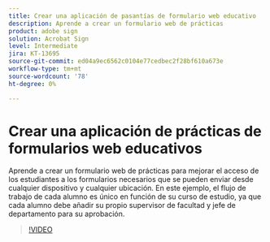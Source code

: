 ```yaml
---
title: Crear una aplicación de pasantías de formulario web educativo
description: Aprende a crear un formulario web de prácticas
product: adobe sign
solution: Acrobat Sign
level: Intermediate
jira: KT-13695
source-git-commit: ed04a9ec6562c0104e77cedbec2f28bf610a673e
workflow-type: tm+mt
source-wordcount: '78'
ht-degree: 0%

---
```


# Crear una aplicación de prácticas de formularios web educativos

Aprende a crear un formulario web de prácticas para mejorar el acceso de los estudiantes a los formularios necesarios que se pueden enviar desde cualquier dispositivo y cualquier ubicación. En este ejemplo, el flujo de trabajo de cada alumno es único en función de su curso de estudio, ya que cada alumno debe añadir su propio supervisor de facultad y jefe de departamento para su aprobación.

>[!VIDEO](https://video.tv.adobe.com/v/3421853?quality=12&learn=on&hidetitle=true)
